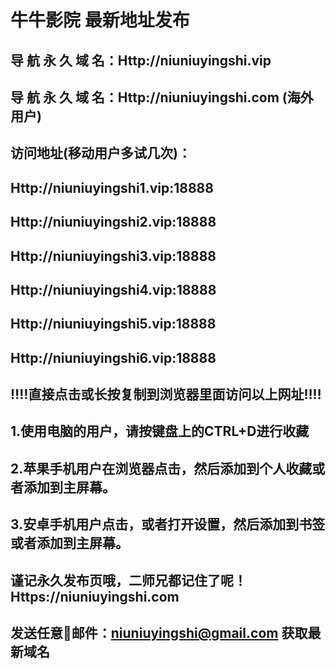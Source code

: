 # 牛牛影院 最新地址发布 
## 导 航 永 久 域 名：Http://niuniuyingshi.vip
## 导 航 永 久 域 名：Http://niuniuyingshi.com (海外用户)

## 访问地址(移动用户多试几次)：
## Http://niuniuyingshi1.vip:18888
## Http://niuniuyingshi2.vip:18888
## Http://niuniuyingshi3.vip:18888
## Http://niuniuyingshi4.vip:18888
## Http://niuniuyingshi5.vip:18888
## Http://niuniuyingshi6.vip:18888


## 
## ‼️‼️直接点击或长按复制到浏览器里面访问以上网址‼️‼️ 
##
##
## 1.使用电脑的用户，请按键盘上的CTRL+D进行收藏
## 2.苹果手机用户在浏览器点击，然后添加到个人收藏或者添加到主屏幕。
## 3.安卓手机用户点击，或者打开设置，然后添加到书签或者添加到主屏幕。
##
## 谨记永久发布页哦，二师兄都记住了呢！Https://niuniuyingshi.com

## 发送任意📧邮件：niuniuyingshi@gmail.com 获取最新域名
##




